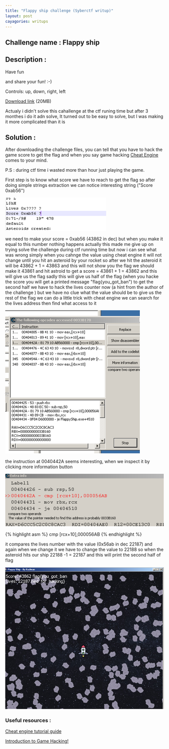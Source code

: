 ```yaml
---
title: "Flappy ship challenge (Syberctf writup)"
layout: post
cayagories: writups
---
```

## Challenge name : Flappy ship
## Description :  
Have fun

and share your fun! :-)

Controls: up, down, right, left

[Download link][download-link]  (20MB)




Actualy i didn't solve this cahallenge at the ctf runing time but after 3 monthes i do it adn solve, It turned out to be easy to solve, but I was making it more complicated than it is

## Solution :
After downloading the challenge files, you can tell that you have to hack the game score to get the flag and when you say game hacking  [Cheat Engine][weki-cheat] comes to your mind.

P.S : during ctf time i wasted more than hour just playing the game.

First step is to know what score we have to reach to get the flag so after doing simple strings extraction we can notice interesting string ("Score 0xab56")


![](/assets/images/flappy-ship/00.png)

we need to make your score = 0xab56 (43862 in dec) but when you make it equal to this number nothing happens 
actually this made me give up on trying solve the challenge during ctf running time but now i can see what was wrong 
simply when you cahnge the value using cheat engine it will not change until you hit an asteroid by your rocket so after we hit the asteroid it will be 43862 + 1 = 43863 and this will not show you the flag 
we should make it 43861 and hit astroid to get a score = 43861 + 1 = 43862 and this will give us the flag 
sadly this will give us half of the flag (when you hacke the score you will get a printed message "flag{you_got_ban")
to get the second half we have to hack the lives counter now (a hint from the author of the challenge )
but we have no clue what the value should be to give us the rest of the flag 
we can do a little trick  with cheat engine 
we can search for the lives address then find what access to it

![](/assets/images/flappy-ship/01.png)

the instruction at 0040442A seems interesting, when we inspect it by clicking more information button 

![](/assets/images/flappy-ship/03.png)

{% highlight asm %}
cmp [rcx+10],000056AB
{% endhighlight %}

it compares the lives number with the value (0x56ab in dec 22187)
and again when we change it we have to change the value to 22188 so when the asteroid hits our ship 22188 -1 = 22187 and this will print the second half of flag 

![](/assets/images/flappy-ship/04.png)

### Useful resources :

[Cheat engine tutorial guide][ref1]

[Introduction to Game Hacking!][ref2]


[download-link]: https://drive.google.com/file/d/1w6QR70c2UwU6wtj-p8uq98usoJ4JQBkJ/view?usp=sharing
[weki-cheat]: https://en.wikipedia.org/wiki/Cheat_Engine

[ref1]: https://wiki.cheatengine.org/index.php?title=Tutorials:Cheat_Engine_Tutorial_Guide_x64
[ref2]: https://medium.com/ax1al/introduction-to-game-hacking-fb70e29de60f